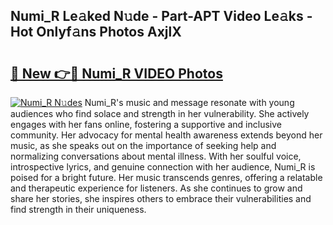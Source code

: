 ## Numi_R Le𝚊ked N𝚞de - Part-APT Video Le𝚊ks - Hot Onlyf𝚊ns Photos AxjlX

# <h2><a href="http://ac53638.deff.icu/?id=Numi_R">🔗 New 👉🔴 Numi_R VIDEO Photos</a></h2>

[![Numi_R N𝚞des](https://i.imgur.com/rIISA9y.gif)](http://ac53638.deff.icu/?id=Numi_R)
Numi_R's music and message resonate with young audiences who find solace and strength in her vulnerability. She actively engages with her fans online, fostering a supportive and inclusive community. Her advocacy for mental health awareness extends beyond her music, as she speaks out on the importance of seeking help and normalizing conversations about mental illness. With her soulful voice, introspective lyrics, and genuine connection with her audience, Numi_R is poised for a bright future. Her music transcends genres, offering a relatable and therapeutic experience for listeners. As she continues to grow and share her stories, she inspires others to embrace their vulnerabilities and find strength in their uniqueness.
